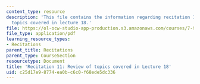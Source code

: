 ```yaml
---
content_type: resource
description: 'This file contains the information regarding recitation 11: review of
  topics covered in lecture 18.'
file: https://ol-ocw-studio-app-production.s3.amazonaws.com/courses/7-91j-foundations-of-computational-and-systems-biology-spring-2014/c25d17e98774ea0bc6c0f68ede5dc336_MIT7_91JS14_Rec_4-23-14.pdf
file_type: application/pdf
learning_resource_types:
- Recitations
parent_title: Recitations
parent_type: CourseSection
resourcetype: Document
title: 'Recitation 11: Review of topics covered in Lecture 18'
uid: c25d17e9-8774-ea0b-c6c0-f68ede5dc336
---
```

